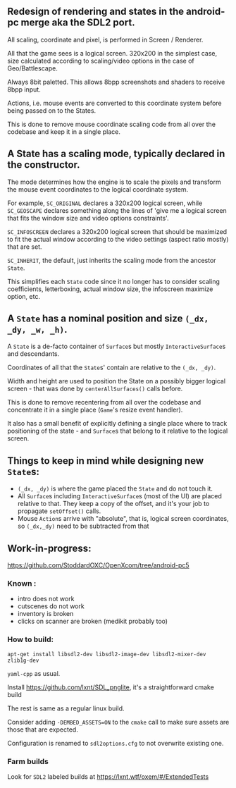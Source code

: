 ## Redesign of rendering and states in the android-pc merge aka the SDL2 port.


All scaling, coordinate and pixel, is performed in Screen / Renderer.

All that the game sees is a logical screen. 320x200 in the simplest case,
size calculated according to scaling/video options in the case of Geo/Battlescape.

Always 8bit paletted. This allows 8bpp screenshots and shaders to receive 8bpp input.

Actions, i.e. mouse events are converted to this coordinate system before
being passed on to the States.

This is done to remove mouse coordinate scaling code from all over the codebase
and keep it in a single place.



## A State has a scaling mode, typically declared in the constructor.



The mode determines how the engine is to scale the pixels and transform the mouse event
coordinates to the logical coordinate system.

For example, `SC_ORIGINAL` declares a 320x200 logical screen, while `SC_GEOSCAPE` declares
something along the lines of 'give me a logical screen that fits the window size and video
options constraints'.

`SC_INFOSCREEN` declares a 320x200 logical screen that should be maximized
to fit the actual window according to the video settings (aspect ratio mostly) that are set.

`SC_INHERIT`, the default, just inherits the scaling mode from the ancestor `State`.

This simplifies each `State` code since it no longer has to consider scaling coefficients,
letterboxing, actual window size, the infoscreen maximize option, etc.



## A `State` has a nominal position and size `(_dx, _dy, _w, _h)`.


A `State` is a de-facto container of `Surface`s but mostly `InteractiveSurface`s
and descendants.

Coordinates of all that the `State`s' contain are relative to the `(_dx, _dy)`.

Width and height are used to position the State on a possibly bigger
logical screen - that was done by `centerAllSurfaces()` calls before.

This is done to remove recentering from all over the codebase and concentrate it
in a single place (`Game`'s resize event handler).

It also has a small benefit of explicitly defining a single place where to track
positioning of the state - and `Surface`s that belong to it relative
to the logical screen.



## Things to keep in mind while designing new `State`s:


 - `(_dx, _dy)` is where the game placed the `State` and do not touch it.
 - All `Surface`s including `InteractiveSurface`s (most of the UI) are placed relative
   to that. They keep a copy of the offset, and it's your job to propagate `setOffset()` calls.
 - Mouse `Action`s arrive with "absolute", that is, logical screen coordinates, so `(_dx,_dy)` need to be subtracted from that



## Work-in-progress:

<https://github.com/StoddardOXC/OpenXcom/tree/android-pc5>


### Known :
 - intro does not work
 - cutscenes do not work
 - inventory is broken
 - clicks on scanner are broken (medikit probably too)


### How to build:

`apt-get install libsdl2-dev libsdl2-image-dev libsdl2-mixer-dev zlib1g-dev`

`yaml-cpp` as usual.

Install <https://github.com/lxnt/SDL_pnglite>, it's a straightforward cmake build

The rest is same as a regular linux build.

Consider adding `-DEMBED_ASSETS=ON` to the `cmake` call to make sure assets are those that are expected.


Configuration is renamed to `sdl2options.cfg` to not overwrite existing one.


### Farm builds

Look for `SDL2` labeled builds at <https://lxnt.wtf/oxem/#/ExtendedTests>






